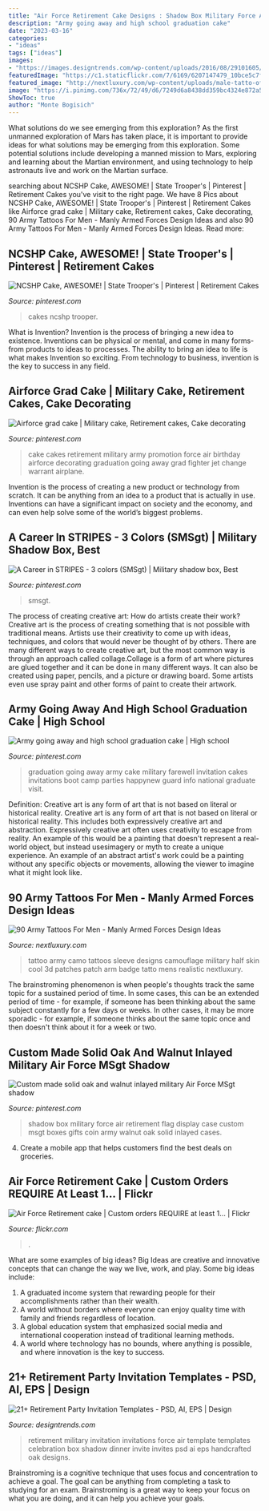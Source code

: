 ```yaml
---
title: "Air Force Retirement Cake Designs : Shadow Box Military Force Air Retirement Flag Display Case Custom Msgt Boxes Gifts Coin Army Walnut Oak Solid Inlayed Cases"
description: "Army going away and high school graduation cake"
date: "2023-03-16"
categories:
- "ideas"
tags: ["ideas"]
images:
- "https://images.designtrends.com/wp-content/uploads/2016/08/29101605/Military-Retirement-Party-Invitation.jpg"
featuredImage: "https://c1.staticflickr.com/7/6169/6207147479_10bce5c7f4_b.jpg"
featured_image: "http://nextluxury.com/wp-content/uploads/male-tatto-of-army-badge-patch-on-upper-arm-ripped-skin-design.jpg"
image: "https://i.pinimg.com/736x/72/49/d6/7249d6a8438dd359bc4324e872a54b6d.jpg"
ShowToc: true
author: "Monte Bogisich"
---
```



What solutions do we see emerging from this exploration?
As the first unmanned exploration of Mars has taken place, it is important to provide ideas for what solutions may be emerging from this exploration. Some potential solutions include developing a manned mission to Mars, exploring and learning about the Martian environment, and using technology to help astronauts live and work on the Martian surface.

	

		
searching about NCSHP Cake, AWESOME! | State Trooper&#039;s | Pinterest | Retirement Cakes you've visit to the right page. We have 8 Pics about NCSHP Cake, AWESOME! | State Trooper&#039;s | Pinterest | Retirement Cakes like Airforce grad cake | Military cake, Retirement cakes, Cake decorating, 90 Army Tattoos For Men - Manly Armed Forces Design Ideas and also 90 Army Tattoos For Men - Manly Armed Forces Design Ideas. Read more:
		
    
## NCSHP Cake, AWESOME! | State Trooper&#039;s | Pinterest | Retirement Cakes

<img loading=lazy src="https://s-media-cache-ak0.pinimg.com/736x/81/67/56/81675698c886cc90ee59abf93fe59a3c.jpg" onerror="this.onerror=null;this.src='https://tse2.mm.bing.net/th?id=OIP.g5OGROPeTXpS2s_MZMdbHwHaJ4&amp;pid=15.1';" alt="NCSHP Cake, AWESOME! | State Trooper&#039;s | Pinterest | Retirement Cakes">

_Source: pinterest.com_

>cakes ncshp trooper. 

	

What is Invention?
Invention is the process of bringing a new idea to existence. Inventions can be physical or mental, and come in many forms- from products to ideas to processes. The ability to bring an idea to life is what makes Invention so exciting. From technology to business, invention is the key to success in any field.

    
## Airforce Grad Cake | Military Cake, Retirement Cakes, Cake Decorating

<img loading=lazy src="https://i.pinimg.com/originals/87/f6/08/87f6088c48a04f36805fb8acb52a0774.jpg" onerror="this.onerror=null;this.src='https://tse4.mm.bing.net/th?id=OIP.JFm6J6tgxCnY_1Sq6f-FrwHaJ4&amp;pid=15.1';" alt="Airforce grad cake | Military cake, Retirement cakes, Cake decorating">

_Source: pinterest.com_

>cake cakes retirement military army promotion force air birthday airforce decorating graduation going away grad fighter jet change warrant airplane. 

	

Invention is the process of creating a new product or technology from scratch. It can be anything from an idea to a product that is actually in use. Inventions can have a significant impact on society and the economy, and can even help solve some of the world’s biggest problems.

    
## A Career In STRIPES - 3 Colors (SMSgt) | Military Shadow Box, Best

<img loading=lazy src="https://i.pinimg.com/736x/72/49/d6/7249d6a8438dd359bc4324e872a54b6d.jpg" onerror="this.onerror=null;this.src='https://tse3.mm.bing.net/th?id=OIP.jwgk5mreFYqpbGiCp5-1JAHaJ4&amp;pid=15.1';" alt="A Career in STRIPES - 3 colors (SMSgt) | Military shadow box, Best">

_Source: pinterest.com_

>smsgt. 

	

The process of creating creative art: How do artists create their work?
Creative art is the process of creating something that is not possible with traditional means. Artists use their creativity to come up with ideas, techniques, and colors that would never be thought of by others. There are many different ways to create creative art, but the most common way is through an approach called collage.Collage is a form of art where pictures are glued together and it can be done in many different ways. It can also be created using paper, pencils, and a picture or drawing board. Some artists even use spray paint and other forms of paint to create their artwork.

    
## Army Going Away And High School Graduation Cake | High School

<img loading=lazy src="https://i.pinimg.com/originals/fc/be/b7/fcbeb7ac591e8390e46d37164b544749.jpg" onerror="this.onerror=null;this.src='https://tse2.mm.bing.net/th?id=OIP.AQQEDa0drUWZqE_rraT6qgHaJ3&amp;pid=15.1';" alt="Army going away and high school graduation cake | High school">

_Source: pinterest.com_

>graduation going away army cake military farewell invitation cakes invitations boot camp parties happynew guard info national graduate visit. 

	

Definition: Creative art is any form of art that is not based on literal or historical reality.
Creative art is any form of art that is not based on literal or historical reality. This includes both expressively creative art and abstraction. Expressively creative art often uses creativity to escape from reality. An example of this would be a painting that doesn't represent a real-world object, but instead usesimagery or myth to create a unique experience. An example of an abstract artist's work could be a painting without any specific objects or movements, allowing the viewer to imagine what it might look like.

    
## 90 Army Tattoos For Men - Manly Armed Forces Design Ideas

<img loading=lazy src="http://nextluxury.com/wp-content/uploads/male-tatto-of-army-badge-patch-on-upper-arm-ripped-skin-design.jpg" onerror="this.onerror=null;this.src='https://tse4.mm.bing.net/th?id=OIP.RmKsUQem2lA-pt2KJi5l8QHaHa&amp;pid=15.1';" alt="90 Army Tattoos For Men - Manly Armed Forces Design Ideas">

_Source: nextluxury.com_

>tattoo army camo tattoos sleeve designs camouflage military half skin cool 3d patches patch arm badge tatto mens realistic nextluxury. 

	

The brainstroming phenomenon is when people's thoughts track the same topic for a sustained period of time. In some cases, this can be an extended period of time - for example, if someone has been thinking about the same subject constantly for a few days or weeks. In other cases, it may be more sporadic - for example, if someone thinks about the same topic once and then doesn't think about it for a week or two.

    
## Custom Made Solid Oak And Walnut Inlayed Military Air Force MSgt Shadow

<img loading=lazy src="https://i.pinimg.com/originals/4d/5b/ce/4d5bce214cdc5a52184a5879746625be.jpg" onerror="this.onerror=null;this.src='https://tse3.mm.bing.net/th?id=OIP.cbNBtxp8JcIltvmHOTjYUwHaKX&amp;pid=15.1';" alt="Custom made solid oak and walnut inlayed military Air Force MSgt shadow">

_Source: pinterest.com_

>shadow box military force air retirement flag display case custom msgt boxes gifts coin army walnut oak solid inlayed cases. 

	

4. Create a mobile app that helps customers find the best deals on groceries. 

    
## Air Force Retirement Cake | Custom Orders REQUIRE At Least 1… | Flickr

<img loading=lazy src="https://c1.staticflickr.com/7/6169/6207147479_10bce5c7f4_b.jpg" onerror="this.onerror=null;this.src='https://tse2.mm.bing.net/th?id=OIP.UWt_hrGqM7djv6k_b3FXagHaFj&amp;pid=15.1';" alt="Air Force Retirement cake | Custom orders REQUIRE at least 1… | Flickr">

_Source: flickr.com_

>. 

	

What are some examples of big ideas?
Big Ideas are creative and innovative concepts that can change the way we live, work, and play. Some big ideas include: 
1. A graduated income system that rewarding people for their accomplishments rather than their wealth.
2. A world without borders where everyone can enjoy quality time with family and friends regardless of location.
3. A global education system that emphasized social media and international cooperation instead of traditional learning methods.
4. A world where technology has no bounds, where anything is possible, and where innovation is the key to success.

    
## 21+ Retirement Party Invitation Templates - PSD, AI, EPS | Design

<img loading=lazy src="https://images.designtrends.com/wp-content/uploads/2016/08/29101605/Military-Retirement-Party-Invitation.jpg" onerror="this.onerror=null;this.src='https://tse1.mm.bing.net/th?id=OIP.bosevn-seUzjGDe1qlLooQHaF7&amp;pid=15.1';" alt="21+ Retirement Party Invitation Templates - PSD, AI, EPS | Design">

_Source: designtrends.com_

>retirement military invitation invitations force air template templates celebration box shadow dinner invite invites psd ai eps handcrafted oak designs. 

	

Brainstroming is a cognitive technique that uses focus and concentration to achieve a goal. The goal can be anything from completing a task to studying for an exam. Brainstroming is a great way to keep your focus on what you are doing, and it can help you achieve your goals.

